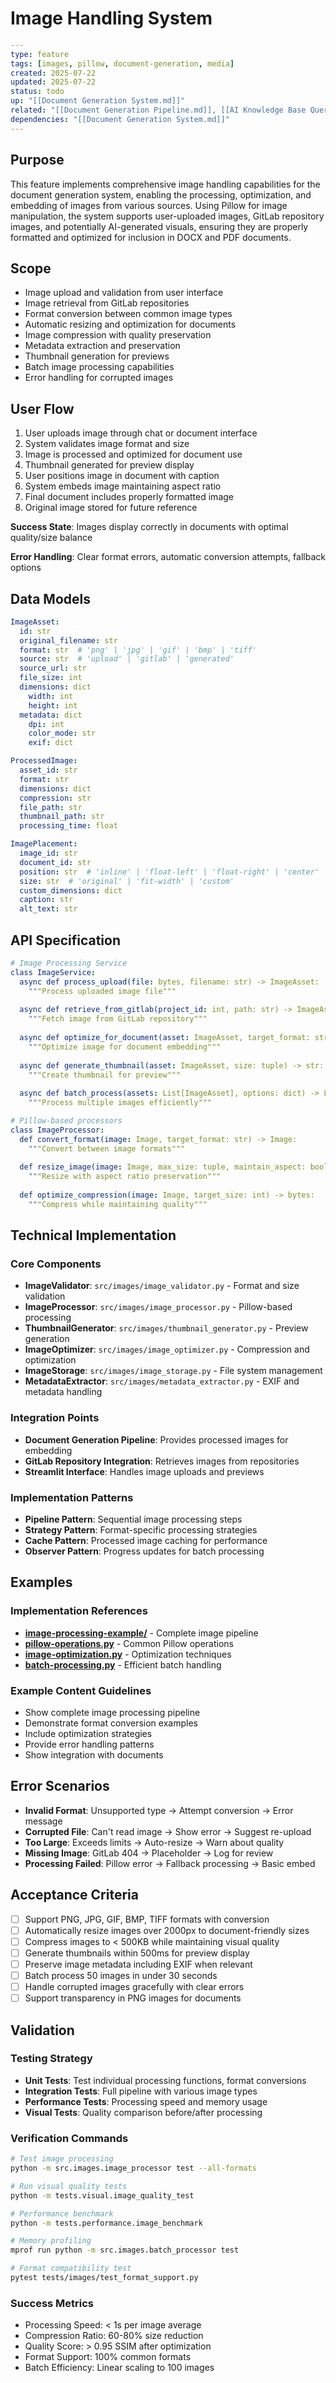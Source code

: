# Image Handling System

```yaml
---
type: feature
tags: [images, pillow, document-generation, media]
created: 2025-07-22
updated: 2025-07-22
status: todo
up: "[[Document Generation System.md]]"
related: "[[Document Generation Pipeline.md]], [[AI Knowledge Base Query System.md]]"
dependencies: "[[Document Generation System.md]]"
---
```

## Purpose

This feature implements comprehensive image handling capabilities for the document generation system, enabling the processing, optimization, and embedding of images from various sources. Using Pillow for image manipulation, the system supports user-uploaded images, GitLab repository images, and potentially AI-generated visuals, ensuring they are properly formatted and optimized for inclusion in DOCX and PDF documents.

## Scope

- Image upload and validation from user interface
- Image retrieval from GitLab repositories
- Format conversion between common image types
- Automatic resizing and optimization for documents
- Image compression with quality preservation
- Metadata extraction and preservation
- Thumbnail generation for previews
- Batch image processing capabilities
- Error handling for corrupted images

## User Flow

1. User uploads image through chat or document interface
2. System validates image format and size
3. Image is processed and optimized for document use
4. Thumbnail generated for preview display
5. User positions image in document with caption
6. System embeds image maintaining aspect ratio
7. Final document includes properly formatted image
8. Original image stored for future reference

**Success State**: Images display correctly in documents with optimal quality/size balance

**Error Handling**: Clear format errors, automatic conversion attempts, fallback options

## Data Models

```yaml
ImageAsset:
  id: str
  original_filename: str
  format: str  # 'png' | 'jpg' | 'gif' | 'bmp' | 'tiff'
  source: str  # 'upload' | 'gitlab' | 'generated'
  source_url: str
  file_size: int
  dimensions: dict
    width: int
    height: int
  metadata: dict
    dpi: int
    color_mode: str
    exif: dict

ProcessedImage:
  asset_id: str
  format: str
  dimensions: dict
  compression: str
  file_path: str
  thumbnail_path: str
  processing_time: float

ImagePlacement:
  image_id: str
  document_id: str
  position: str  # 'inline' | 'float-left' | 'float-right' | 'center'
  size: str  # 'original' | 'fit-width' | 'custom'
  custom_dimensions: dict
  caption: str
  alt_text: str
```

## API Specification

```yaml
# Image Processing Service
class ImageService:
  async def process_upload(file: bytes, filename: str) -> ImageAsset:
    """Process uploaded image file"""
  
  async def retrieve_from_gitlab(project_id: int, path: str) -> ImageAsset:
    """Fetch image from GitLab repository"""
  
  async def optimize_for_document(asset: ImageAsset, target_format: str) -> ProcessedImage:
    """Optimize image for document embedding"""
  
  async def generate_thumbnail(asset: ImageAsset, size: tuple) -> str:
    """Create thumbnail for preview"""
  
  async def batch_process(assets: List[ImageAsset], options: dict) -> List[ProcessedImage]:
    """Process multiple images efficiently"""

# Pillow-based processors
class ImageProcessor:
  def convert_format(image: Image, target_format: str) -> Image:
    """Convert between image formats"""
  
  def resize_image(image: Image, max_size: tuple, maintain_aspect: bool) -> Image:
    """Resize with aspect ratio preservation"""
  
  def optimize_compression(image: Image, target_size: int) -> bytes:
    """Compress while maintaining quality"""
```

## Technical Implementation

### Core Components

- **ImageValidator**: `src/images/image_validator.py` - Format and size validation
- **ImageProcessor**: `src/images/image_processor.py` - Pillow-based processing
- **ThumbnailGenerator**: `src/images/thumbnail_generator.py` - Preview generation
- **ImageOptimizer**: `src/images/image_optimizer.py` - Compression and optimization
- **ImageStorage**: `src/images/image_storage.py` - File system management
- **MetadataExtractor**: `src/images/metadata_extractor.py` - EXIF and metadata handling

### Integration Points

- **Document Generation Pipeline**: Provides processed images for embedding
- **GitLab Repository Integration**: Retrieves images from repositories
- **Streamlit Interface**: Handles image uploads and previews

### Implementation Patterns

- **Pipeline Pattern**: Sequential image processing steps
- **Strategy Pattern**: Format-specific processing strategies
- **Cache Pattern**: Processed image caching for performance
- **Observer Pattern**: Progress updates for batch processing

## Examples

### Implementation References

- **[image-processing-example/](Examples/image-processing-example/)** - Complete image pipeline
- **[pillow-operations.py](Examples/pillow-operations.py)** - Common Pillow operations
- **[image-optimization.py](Examples/image-optimization.py)** - Optimization techniques
- **[batch-processing.py](Examples/batch-processing.py)** - Efficient batch handling

### Example Content Guidelines

- Show complete image processing pipeline
- Demonstrate format conversion examples
- Include optimization strategies
- Provide error handling patterns
- Show integration with documents

## Error Scenarios

- **Invalid Format**: Unsupported type → Attempt conversion → Error message
- **Corrupted File**: Can't read image → Show error → Suggest re-upload
- **Too Large**: Exceeds limits → Auto-resize → Warn about quality
- **Missing Image**: GitLab 404 → Placeholder → Log for review
- **Processing Failed**: Pillow error → Fallback processing → Basic embed

## Acceptance Criteria

- [ ] Support PNG, JPG, GIF, BMP, TIFF formats with conversion
- [ ] Automatically resize images over 2000px to document-friendly sizes
- [ ] Compress images to < 500KB while maintaining visual quality
- [ ] Generate thumbnails within 500ms for preview display
- [ ] Preserve image metadata including EXIF when relevant
- [ ] Batch process 50 images in under 30 seconds
- [ ] Handle corrupted images gracefully with clear errors
- [ ] Support transparency in PNG images for documents

## Validation

### Testing Strategy

- **Unit Tests**: Test individual processing functions, format conversions
- **Integration Tests**: Full pipeline with various image types
- **Performance Tests**: Processing speed and memory usage
- **Visual Tests**: Quality comparison before/after processing

### Verification Commands

```bash
# Test image processing
python -m src.images.image_processor test --all-formats

# Run visual quality tests
python -m tests.visual.image_quality_test

# Performance benchmark
python -m tests.performance.image_benchmark

# Memory profiling
mprof run python -m src.images.batch_processor test

# Format compatibility test
pytest tests/images/test_format_support.py
```

### Success Metrics

- Processing Speed: < 1s per image average
- Compression Ratio: 60-80% size reduction
- Quality Score: > 0.95 SSIM after optimization
- Format Support: 100% common formats
- Batch Efficiency: Linear scaling to 100 images